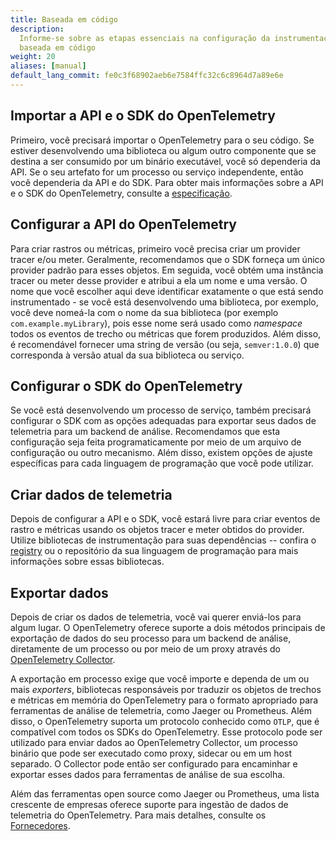 ```yaml
---
title: Baseada em código
description:
  Informe-se sobre as etapas essenciais na configuração da instrumentação
  baseada em código
weight: 20
aliases: [manual]
default_lang_commit: fe0c3f68902aeb6e7584ffc32c6c8964d7a89e6e
---
```


## Importar a API e o SDK do OpenTelemetry

Primeiro, você precisará importar o OpenTelemetry para o seu código. Se estiver
desenvolvendo uma biblioteca ou algum outro componente que se destina a ser
consumido por um binário executável, você só dependeria da API. Se o seu
artefato for um processo ou serviço independente, então você dependeria da API e
do SDK. Para obter mais informações sobre a API e o SDK do OpenTelemetry,
consulte a [especificação](/docs/specs/otel/).

## Configurar a API do OpenTelemetry

Para criar rastros ou métricas, primeiro você precisa criar um provider tracer
e/ou meter. Geralmente, recomendamos que o SDK forneça um único provider padrão
para esses objetos. Em seguida, você obtém uma instância tracer ou meter desse
provider e atribui a ela um nome e uma versão. O nome que você escolher aqui
deve identificar exatamente o que está sendo instrumentado - se você está
desenvolvendo uma biblioteca, por exemplo, você deve nomeá-la com o nome da sua
biblioteca (por exemplo `com.example.myLibrary`), pois esse nome será usado como
_namespace_ todos os eventos de trecho ou métricas que forem produzidos. Além disso,
é recomendável fornecer uma string de versão (ou seja, `semver:1.0.0`) que
corresponda à versão atual da sua biblioteca ou serviço.

## Configurar o SDK do OpenTelemetry

Se você está desenvolvendo um processo de serviço, também precisará configurar o
SDK com as opções adequadas para exportar seus dados de telemetria para um
backend de análise. Recomendamos que esta configuração seja feita
programaticamente por meio de um arquivo de configuração ou outro mecanismo.
Além disso, existem opções de ajuste específicas para cada linguagem de
programação que você pode utilizar.

## Criar dados de telemetria

Depois de configurar a API e o SDK, você estará livre para criar eventos de
rastro e métricas usando os objetos tracer e meter obtidos do provider. Utilize
bibliotecas de instrumentação para suas dependências -- confira o
[registry](/ecosystem/registry/) ou o repositório da sua linguagem de
programação para mais informações sobre essas bibliotecas.

## Exportar dados

Depois de criar os dados de telemetria, você vai querer enviá-los para algum
lugar. O OpenTelemetry oferece suporte a dois métodos principais de exportação de
dados do seu processo para um backend de análise, diretamente de um processo ou
por meio de um proxy através do [OpenTelemetry Collector](/docs/collector).

A exportação em processo exige que você importe e dependa de um ou mais
_exporters_, bibliotecas responsáveis por traduzir os objetos de trechos e
métricas em memória do OpenTelemetry para o formato apropriado para ferramentas
de análise de telemetria, como Jaeger ou Prometheus. Além disso, o OpenTelemetry
suporta um protocolo conhecido como `OTLP`, que é compatível com todos os SDKs
do OpenTelemetry. Esse protocolo pode ser utilizado para enviar dados ao
OpenTelemetry Collector, um processo binário que pode ser executado como proxy,
sidecar ou em um host separado. O Collector pode então ser configurado para
encaminhar e exportar esses dados para ferramentas de análise de sua escolha.

Além das ferramentas open source como Jaeger ou Prometheus, uma lista crescente
de empresas oferece suporte para ingestão de dados de telemetria do
OpenTelemetry. Para mais detalhes, consulte os
[Fornecedores](/ecosystem/vendors/).
